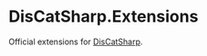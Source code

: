 # DisCatSharp.Extensions

Official extensions for [DisCatSharp](https://github.com/Aiko-IT-Systems/DisCatSharp). 